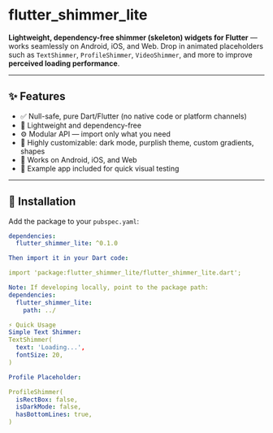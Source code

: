 # flutter_shimmer_lite

**Lightweight, dependency-free shimmer (skeleton) widgets for Flutter** — works seamlessly on Android, iOS, and Web. Drop in animated placeholders such as `TextShimmer`, `ProfileShimmer`, `VideoShimmer`, and more to improve **perceived loading performance**.

---

## ✨ Features

- ✅ Null-safe, pure Dart/Flutter (no native code or platform channels)
- 🎯 Lightweight and dependency-free
- ⚙️ Modular API — import only what you need
- 🎨 Highly customizable: dark mode, purplish theme, custom gradients, shapes
- 📱 Works on Android, iOS, and Web
- 🧪 Example app included for quick visual testing

---

## 🚀 Installation

Add the package to your `pubspec.yaml`:

```yaml
dependencies:
  flutter_shimmer_lite: ^0.1.0

Then import it in your Dart code:

import 'package:flutter_shimmer_lite/flutter_shimmer_lite.dart';

Note: If developing locally, point to the package path:
dependencies:
  flutter_shimmer_lite:
    path: ../

⚡ Quick Usage
Simple Text Shimmer:
TextShimmer(
  text: 'Loading...',
  fontSize: 20,
)

Profile Placeholder:

ProfileShimmer(
  isRectBox: false,
  isDarkMode: false,
  hasBottomLines: true,
)
